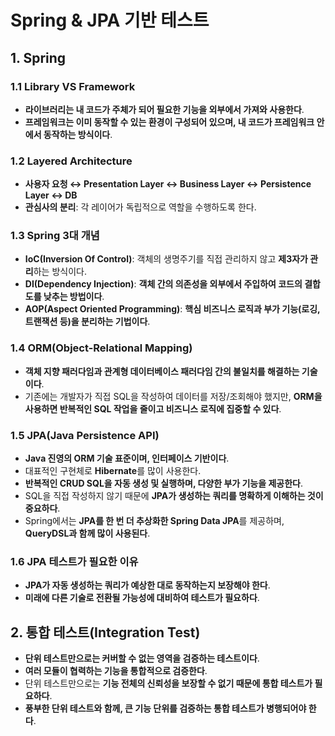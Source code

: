 # Spring & JPA 기반 테스트

## 1. Spring

### 1.1 Library VS Framework

- **라이브러리는 내 코드가 주체가 되어 필요한 기능을 외부에서 가져와 사용한다**.
- **프레임워크는 이미 동작할 수 있는 환경이 구성되어 있으며, 내 코드가 프레임워크 안에서 동작하는 방식이다**.

### 1.2 Layered Architecture

- **사용자 요청 ↔ Presentation Layer ↔ Business Layer ↔ Persistence Layer ↔ DB**
- **관심사의 분리**: 각 레이어가 독립적으로 역할을 수행하도록 한다.

### 1.3 Spring 3대 개념

- **IoC(Inversion Of Control)**: 객체의 생명주기를 직접 관리하지 않고 **제3자가 관리**하는 방식이다.
- **DI(Dependency Injection)**: **객체 간의 의존성을 외부에서 주입하여 코드의 결합도를 낮추는 방법이다**.
- **AOP(Aspect Oriented Programming)**: **핵심 비즈니스 로직과 부가 기능(로깅, 트랜잭션 등)을 분리하는 기법이다**.

### 1.4 ORM(Object-Relational Mapping)

- **객체 지향 패러다임과 관계형 데이터베이스 패러다임 간의 불일치를 해결하는 기술이다**.
- 기존에는 개발자가 직접 SQL을 작성하여 데이터를 저장/조회해야 했지만, **ORM을 사용하면 반복적인 SQL 작업을 줄이고 비즈니스 로직에 집중할 수 있다**.

### 1.5 JPA(Java Persistence API)

- **Java 진영의 ORM 기술 표준이며, 인터페이스 기반이다**.
- 대표적인 구현체로 **Hibernate**를 많이 사용한다.
- **반복적인 CRUD SQL을 자동 생성 및 실행하며, 다양한 부가 기능을 제공한다**.
- SQL을 직접 작성하지 않기 때문에 **JPA가 생성하는 쿼리를 명확하게 이해하는 것이 중요하다**.
- Spring에서는 **JPA를 한 번 더 추상화한 Spring Data JPA**를 제공하며, **QueryDSL과 함께 많이 사용된다**.

### 1.6 JPA 테스트가 필요한 이유

- **JPA가 자동 생성하는 쿼리가 예상한 대로 동작하는지 보장해야 한다**.
- **미래에 다른 기술로 전환될 가능성에 대비하여 테스트가 필요하다**.

## 2. 통합 테스트(Integration Test)

- **단위 테스트만으로는 커버할 수 없는 영역을 검증하는 테스트이다**.
- **여러 모듈이 협력하는 기능을 통합적으로 검증한다**.
- 단위 테스트만으로는 **기능 전체의 신뢰성을 보장할 수 없기 때문에 통합 테스트가 필요하다**.
- **풍부한 단위 테스트와 함께, 큰 기능 단위를 검증하는 통합 테스트가 병행되어야 한다**.
